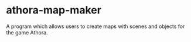 # athora-map-maker
A program which allows users to create maps with scenes and objects for the game Athora.
